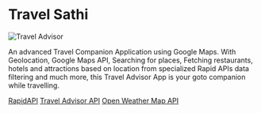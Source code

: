 # Travel Sathi

![Travel Advisor](https://i.ibb.co/qph2cZn/image.pngg)

An advanced Travel Companion Application using Google Maps. With Geolocation, Google Maps API, Searching for places, Fetching restaurants, hotels and attractions based on location from specialized Rapid APIs data filtering and much more, this Travel Advisor App is your goto companion while travelling.

[RapidAPI](https://rapidapi.com/hub?utm_source=youtube.com/JavaScriptMastery&utm_medium=DevRel&utm_campaign=DevRel)
[Travel Advisor API](https://rapidapi.com/apidojo/api/travel-advisor?utm_source=youtube.com/JavaScriptMastery&utm_medium=DevRel&utm_campaign=DevRel)
[Open Weather Map API](https://rapidapi.com/community/api/open-weather-map?utm_source=youtube.com/JavaScriptMastery&utm_medium=DevRel&utm_campaign=DevRel)


